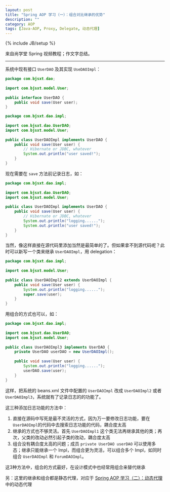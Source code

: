 ```yaml
---
layout: post
title: "Spring AOP 学习（一）：组合对比继承的优势"
description: ""
category: AOP
tags: [Java-AOP, Proxy, Delegate, 动态代理]
---
```

{% include JB/setup %}

来自尚学堂 Spring 视频教程；作文字总结。

---

系统中现有接口 `UserDAO` 及其实现 `UseDAOImpl`：

```java
package com.bjsxt.dao;  
  
import com.bjsxt.model.User;  
  
public interface UserDAO {  
	public void save(User user);  
}  
```

```java
package com.bjsxt.dao.impl;  
  
import com.bjsxt.dao.UserDAO;  
import com.bjsxt.model.User;  
  
public class UserDAOImpl implements UserDAO {  
	public void save(User user) {     
		// Hibernate or JDBC, whatever
		System.out.println("user saved!");  
	}  
}  
```

现在需要在 `save` 方法前记录日志，如：

```java
package com.bjsxt.dao.impl;  
  
import com.bjsxt.dao.UserDAO;  
import com.bjsxt.model.User;  
  
public class UserDAOImpl implements UserDAO {  
	public void save(User user) {     
		// Hibernate or JDBC, whatever
		System.out.println("logging......");  
		System.out.println("user saved!");  
	}  
}  
```

当然，像这样直接在源代码里添加当然是最简单的了。但如果拿不到源代码呢？此时可以新写一个类来继承 `UserDAOImpl`，用 delegation：

```java
package com.bjsxt.dao.impl;  
  
import com.bjsxt.model.User;  
  
public class UserDAOImpl2 extends UserDAOImpl {  
	public void save(User user) {  
		System.out.println("logging......");  
		super.save(user);     
	}  
}  
```

用组合的方式也可以，如：

```java
package com.bjsxt.dao.impl;  
  
import com.bjsxt.dao.UserDAO;  
import com.bjsxt.model.User;  
  
public class UserDAOImpl3 implements UserDAO {    
	private UserDAO userDAO = new UserDAOImpl();  
	  
	public void save(User user) {     
		System.out.println("logging......");  
		userDAO.save(user);   
	}  
}  
```

这样，把系统的 beans.xml 文件中配置的 `UserDAOImpl` 改成 `UserDAOImpl2` 或者 `UserDAOImpl3`，系统就有了记录日志的的功能了。  

这三种添加日志功能的方法中：

1. 直接在源码中写死是最不灵活的方式，因为万一要修改日志功能，要在 `UserDAOImpl`的代码中去搜索日志功能的代码，耦合度太高
2. 继承的方式也不够灵活。首先 `UserDAOImpl1` 这个类无法再继承其他的类；再次，父类的改动必然引起子类的改动，耦合度太高
3. 组合没有耦合度太高的问题；成员 `private UserDAO userDAO` 可以使用多态；继承只能继承一个 Impl，而组合更为灵活，可以组合多个 Impl，如同时组合 `UserDAOImpl` 和 `ForumDAOImpl`。

这3种方法中，组合的方式最好，在设计模式中也经常用组合来替代继承

另：这里的继承和组合都是静态代理，对应于 [Spring AOP 学习（二）：动态代理](/aop/2010/07/28/learning-spring-aop-part-2-dynamic-proxy) 中的动态代理